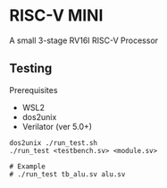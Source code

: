 # RISC-V MINI
A small 3-stage RV16I RISC-V Processor

## Testing
Prerequisites
- WSL2
- dos2unix
- Verilator (ver 5.0+)

```wsl
dos2unix ./run_test.sh
./run_test <testbench.sv> <module.sv>

# Example
# ./run_test tb_alu.sv alu.sv
```
